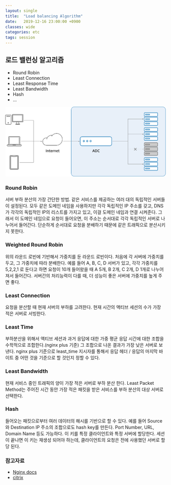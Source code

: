 ```yaml
---
layout: single
title:  "Load balancing Algorithm"
date:   2019-12-16 23:00:00 +0900
classes: wide
categories: etc
tags: session
---
```


## 로드 밸런싱 알고리즘

- Round Robin
- Least Connection
- Least Response Time
- Least Bandwidth
- Hash
- ...

![Load balancing](/assets/img/loadbalancing/load-balancing.png)

### Round Robin

서버 부하 분산의 가장 간단한 방법. 같은 서비스를 제공하는 여러 대의 독립적인 서버들이 설정된다. 모두 같은 도메인 네임을 사용하지만 각각 독립적인 IP 주소를 갖고, DNS가 각각의 독립적인 IP의 리스트를 가지고 있고, 이걸 도메인 네임과 연결 시켜준다. 그래서 이 도메인 네임으로 요청이 들어오면, 이 주소는 순서대로 각각 독립적인 서버로 나누어서 들어간다. 단순하게 순서대로 요청을 분배하기 때문에 같은 트래픽으로 분산시키지 못한다.

### Weighted Round Robin

위의 라운드 로빈에 기반해서 가중치를 둔 라운드 로빈이다. 처음에 각 서버에 가중치를 두고, 그 가중치에 따라 분배한다. 예를 들어 A, B, C, D 서버가 있고, 각각 가중치를 5,2,2,1 로 둔다고 하면 요청이 10개 들어왔을 때 A 5개, B 2개, C 2개, D 1개로 나누어져서 들어간다. 서버간의 처리능력이 다를 때, 더 성능이 좋은 서버에 가중치를 높게 주면 좋다.

### Least Connection

요청을 분산할 때 현재 서버의 부하를 고려한다. 현재 시간의 액티브 세션의 수가 가장 적은 서버로 서빙한다.

### Least Time

부하분산을 위해서 액티브 세션과 과거 응답에 대한 가중 평균 응답 시간에 대한 조합을 수학적으로 조합한다.(nginx plus 기준) 그 조합으로 나온 결과가 가장 낮은 서버로 보낸다. nginx plus 기준으로 least_time 지시자를 통해서 응답 헤더 / 응답의 마지막 바이트 중 어떤 것을 기준으로 할 것인지 정할 수 있다.

### Least Bandwidth

현재 서비스 중인 트래픽의 양이 가장 적은 서버로 부하 분산 한다. Least Packet Method는 주어진 시간 동안 가장 적은 패킷을 받은 서비스를 부하 분산의 대상 서버로 선택한다.

### Hash

들어오는 패킷으로부터 여러 데이터의 해시를 기반으로 할 수 있다. 예를 들어 Source와 Destination IP 주소의 조합으로도 hash key를 만든다. Port Number, URL, Domain Name 등도 가능하다. 이 키를 특정 클라이언트와 특정 서버에 할당한다. 세션이 끝나면 이 키는 재생성 되어야 하는데, 클라이언트의 요청은 전에 사용했던 서버로 할당 된다.

### 참고자료

- [Nginx docs](https://www.nginx.com/blog/choosing-nginx-plus-load-balancing-techniques/)
- [citrix](https://www.citrix.com/ko-kr/glossary/load-balancing.html)
